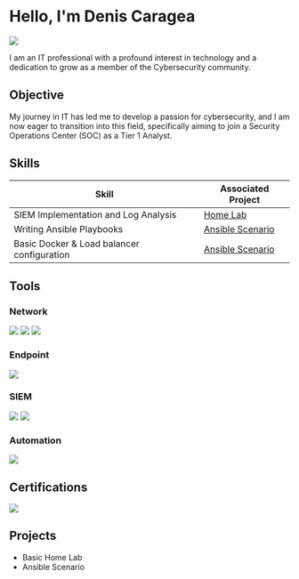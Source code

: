 # Hello, I'm Denis Caragea
<a href="[https://linkedin.com](https://www.linkedin.com/in/denis-caragea-a9aa411b3/)"><img src="https://img.shields.io/badge/-LinkedIn-0072b1?&style=for-the-badge&logo=linkedin&logoColor=white" /></a>

I am an IT professional with a profound interest in technology and a dedication to grow as a member of the Cybersecurity community.

## Objective

My journey in IT has led me to develop a passion for cybersecurity, and I am now eager to transition into this field, specifically aiming to join a Security Operations Center (SOC) as a Tier 1 Analyst.

## Skills

| Skill                                         | Associated Project         |
|-----------------------------------------------|----------------------------|
| SIEM Implementation and Log Analysis          | <a href="https://github.com/carageadenis1806/Home-Lab">Home Lab</a>|
| Writing Ansible Playbooks | <a href="https://github.com/carageadenis1806/ansibleScenarioConfigs">Ansible Scenario</a>|
| Basic Docker & Load balancer configuration | <a href="https://github.com/carageadenis1806/ansibleScenarioConfigs">Ansible Scenario</a>|


## Tools

### Network
<div>
    <img src="https://img.shields.io/badge/-Wireshark-1679A7?&style=for-the-badge&logo=Wireshark&logoColor=white" />
    <img src="https://img.shields.io/badge/-Zeek-777BB4?&style=for-the-badge&logo=Zeek&logoColor=white" />
    <img src="https://img.shields.io/badge/-Snort-FF0000?&style=for-the-badge&logo=Snort&logoColor=white" />
</div>

### Endpoint
<div>
    <img src="https://img.shields.io/badge/-Velociraptor-4B275F?&style=for-the-badge&logo=Velociraptor&logoColor=white" />
</div>

### SIEM
<div>
    <img src="https://img.shields.io/badge/-Splunk-000000?&style=for-the-badge&logo=Splunk&logoColor=white" />
    <img src="https://img.shields.io/badge/-Elastic-005571?&style=for-the-badge&logo=Elastic&logoColor=white" />
</div>

### Automation
<div>
  <img src="https://img.shields.io/badge/-Ansible-EE0000?&style=for-the-badge&logo=Ansible&logoColor=white" />
</div>

## Certifications
<div>
<img src="https://img.shields.io/badge/ISC2-CC-0033A0?style=for-the-badge&logo=ISC2&logoColor=white" />
</div>

## Projects
- Basic Home Lab
- Ansible Scenario
